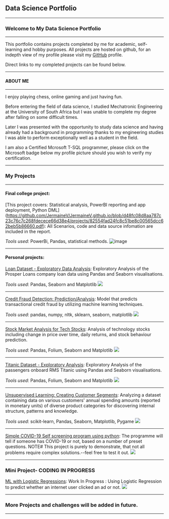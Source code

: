 ## Data Science Portfolio
---


### Welcome to My Data Science Portfolio
---

This portfolio contains projects completed by me for academic, self-learning and hobby purposes. All projects are hosted on github, for an indepth view of my profile please visit my <a href="https://github.com/JermaineV">GitHub</a> profile. 

Direct links to my completed projects can be found below.



---
#### ABOUT ME


---
I enjoy playing chess, online gaming and just having fun.


Before entering the field of data science, I studied Mechatronic Engineering at the University of South Africa but I was unable to complete my degree after falling on some difficult times. 

Later I was presented with the opportunity to study data science and having already had a background in programming thanks to my engineering studies I was able to perform exceptionally well as a student in the field.

I am also a Certified Mcrosoft T-SQL programmer, please click on the Microsoft badge below my profile picture should you wish to verify my certification.



---
### My Projects
---
#### Final college project:
[This project covers: Statistical analysis, PowerBI reporting and app deployment, Python DML] (https://github.com/JermaineV/JermaineV.github.io/blob/d48fc08d8aa787c23c76c7c268fdecece66d38e4/projects/82554fad24fc8c51be8c00565dcc62beb5b86660.pdf): All Scenarios, code and data source infomation are included in the report.


*Tools used*: PowerBi, Pandas, statistical methods.
![image](https://user-images.githubusercontent.com/78037138/198566758-7afb11e9-a176-4ce4-839c-f5a80835308e.png)

---
#### Personal projects:

[Loan Dataset - Exploratory Data Analysis](https://github.com/JermaineV/JermaineV.github.io/blob/64767819f9348fc10f7b66cb0078c57dcd89af55/projects/sub3/Part_I_exploration%20(2).ipynb): Exploratory Analysis of the Prosper Loans company loan data using Pandas and Seaborn visualisations. 

*Tools used*: Pandas, Seaborn and Matplotlib
<img src="https://github.com/JermaineV/JermaineV.github.io/blob/b39c14116b08ebfe8aaf89aa9d178012d8281f9d/images/267-2677308_loan-cartoon-loan-clipart-hd-png-download.png?raw=true"/>

---

[Credit Fraud Detection: Prediction/Analysis](https://github.com/JermaineV/JermaineV.github.io/blob/8a2abfaf8b460c895b00a8b8c990d91c0091e881/projects/credit_fraud_detection.ipynb.ipynb): Model that predicts transactional credit fraud by utilizing machine learning techniques. 

*Tools used*: pandas, numpy, nltk, sklearn, seaborn, matplotlib
<img src="images/money-bag-thief-eps-vector_csp35493988.jpg?raw=true"/>

---
[Stock Market Analysis for Tech Stocks](https://github.com/JermaineV/JermaineV.github.io/blob/3cd011d8c890535696b4f633a4922cc58227dcb5/projects/Stock%20Market%20Analysis/Stock%20Market%20Analysis%20for%20Tech%20Stocks.ipynb): Analysis of technology stocks including change in price over time, daily returns, and stock behaviour prediction.

*Tools used*: Pandas, Folium, Seaborn and Matplotlib
<img src="images/tiny-people-stock-traders-laptop-with-graph-chart-buy-sell-shares-stock-market-index-stockbroking-company-stock-exchange-data-concept_335657-1160.jpg?raw=true"/>

---
[Titanic Dataset - Exploratory Analysis](https://github.com/JermaineV/JermaineV.github.io/blob/6a4073a5f40449dcfef267ba95b3a2a8cb1891a6/projects/Titanic%20Dataset%20-%20Exploratory%20Analysis.ipynb): Exploratory Analysis of the passengers onboard RMS Titanic using Pandas and Seaborn visualisations.

*Tools used*: Pandas, Folium, Seaborn and Matplotlib
<img src="images/titanic-css-float-none-cartoon-browserling-webcomic.png?raw=true"/>

---
[Unsupervised Learning: Creating Customer Segments](https://github.com/JermaineV/JermaineV.github.io/blob/3cd011d8c890535696b4f633a4922cc58227dcb5/projects/Unsupervised%20Learning:%20Creating%20Customer%20Segments/customer_segments.ipynb): Analyzing a dataset containing data on various customers' annual spending amounts (reported in monetary units) of diverse product categories for discovering internal structure, patterns and knowledge.

*Tools used*: scikit-learn, Pandas, Seaborn, Matplotlib, Pygame
<img src="images/customer segmentation.jpg?raw=true"/>

---
[Simple COVID-19 Self screening program using python](https://github.com/JermaineV/Simple-Covid-19-self-Screening-program/blob/18001a04702c88b76a80368f38af41207bd114bd/Simple_Covid_19_Screening_program.py): The programme will tell if someone has COVID-19 or not, based on a number of preset questions. 
NOTE# This project is purely to demonstrate, that not all problems require complex solutions.--feel free to test it out.
<img src="images/symptoms-covid-19-coronavirus-cartoon-style-infographic_1308-52033.jpg"/>

---
### Mini Project- CODING IN PROGRESS
[ML with Logistic Regressions](http://example.com/): Work In Progress : Using Logistic Regression to predict whether an internet user clicked an ad or not.
<img src="https://github.com/JermaineV/JermaineV.github.io/blob/dc60229ef204b7fe301e3bd699ab7eb810c39657/images/giphy.gif?raw=true"/>

---

### More Projects and challenges will be added in future.

---






